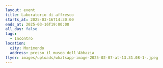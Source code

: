 ```yaml
---
layout: event
title: Laboratorio di affresco
starts_at: 2025-03-16T14:30:00
ends_at: 2025-03-16T19:00:00
all_day: false
tags:
  - Incontro
location:
  city: Morimondo
  address: presso il museo dell'Abbazia
flyer: images/uploads/whatsapp-image-2025-02-07-at-13.31.08-1-.jpeg
---
```

